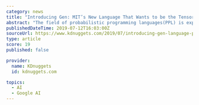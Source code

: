 ```yaml
---
category: news
title: "Introducing Gen: MIT’s New Language That Wants to be the TensorFlow of Programmable Inference"
abstract: "The field of probabilistic programming languages(PPL) is experiencing a marvelous renaissance carried by the rapid growth of machine learning technologies. In just a few years, PPLs have gone from an obscure area of statistical research to counting over a ..."
publishedDateTime: 2019-07-12T16:03:00Z
sourceUrl: https://www.kdnuggets.com/2019/07/introducing-gen-language-progammable-inference.html
type: article
score: 19
published: false

provider:
  name: KDnuggets
  id: kdnuggets.com

topics:
  - AI
  - Google AI
---
```


